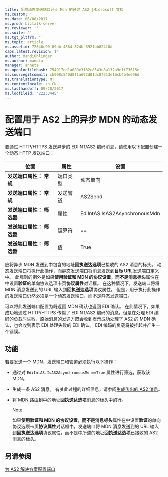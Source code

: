 ```yaml
---
title: 配置动态发送端口异步 Mdn 的通过 AS2 |Microsoft 文档
ms.custom: ''
ms.date: 06/08/2017
ms.prod: biztalk-server
ms.reviewer: ''
ms.suite: ''
ms.tgt_pltfrm: ''
ms.topic: article
ms.assetid: 72646c90-89db-4884-824b-6921bb824f8d
caps.latest.revision: 14
author: MandiOhlinger
ms.author: mandia
manager: anneta
ms.openlocfilehash: 754917ed1a089e3182c8543e8a132a9eff73615e
ms.sourcegitcommit: cb908c540d8f1a692d01dc8f313e16cb4b4e696d
ms.translationtype: MT
ms.contentlocale: zh-CN
ms.lasthandoff: 09/20/2017
ms.locfileid: "22233445"
---
```

# <a name="configuring-a-dynamic-send-port-for-asynchronous-mdns-over-as2"></a>配置用于 AS2 上的异步 MDN 的动态发送端口
要通过 HTTP/HTTPS 发送异步的 EDIINT/AS2 编码消息，请使用以下配置创建一个动态 HTTP 发送端口：  
  
|位置|属性|设置|  
|--------------|--------------|-------------|  
|**发送端口属性： 常规**|端口类型|动态单向|  
|**发送端口属性： 常规**|发送管道|AS2Send|  
|**发送端口属性： 筛选器**|属性|EdiIntAS.IsAS2AsynchronousMdn|  
|**发送端口属性： 筛选器**|运算符|==|  
|**发送端口属性： 筛选器**|值|True|  
  
 应将异步 MDN 发送到中包含的地址**回执送达选项**已接收的 AS2 消息的标头。 动态发送端口将执行此操作，而静态发送端口将消息发送到**目标 URL**发送端口定义中。 此规则的例外是如果**使用验证和 MDN 的协议设置，而不是消息标头**属性在中设置**验证**的单向协议选项卡页**协议属性**对话框。 在这种情况下，发送端口将将 MDN 消息发送到的 URL 输入到**回执送达选项**协议属性。 但是，用于执行此操作的发送端口仍然必须是一个动态发送端口，而不是静态发送端口。  
  
 可以将此发送端口配置为既返回 MDN 确认也返回 EDI 确认。 在此情况下，如果成功地通过 HTTP/HTTPS 传输了 EDIINT/AS2 编码的消息，但是在处理 EDI 编码的负载时失败，原始消息的发送方既会收到表示成功处理了 AS2 的 MDN 确认，也会收到表示 EDI 处理失败的 EDI 确认。 EDI 编码的负载将被挂起并产生一个错误。  
  
## <a name="functionality"></a>功能  
 若要发送一个 MDN，发送端口和管道必须执行以下操作：  
  
-   通过对 `EdiIntAS.IsAS2AsynchronousMdn==True` 属性进行筛选，获取该 MDN。  
  
-   生成一条 AS2 消息。 有关此过程的详细信息，请参阅[生成传出的 AS2 消息](../core/generating-an-outgoing-as2-message.md)。  
  
-   将 MDN 路由到中的地址**回执送达选项**消息的标头中的行。  
  
    > [!NOTE]
    >  如果**使用验证和 MDN 的协议设置，而不是消息标头**属性在中设置**验证**的单向协议选项卡页**协议属性**对话框中，发送端口将 MDN 消息发送到的 URL 输入到**回执送达选项**协议属性，而不是中所述的地址**回执送达选项**已接收的 AS2 消息的标头。  
  
## <a name="see-also"></a>另请参阅  
 [为 AS2 解决方案配置端口](../core/configuring-ports-for-an-as2-solution.md)